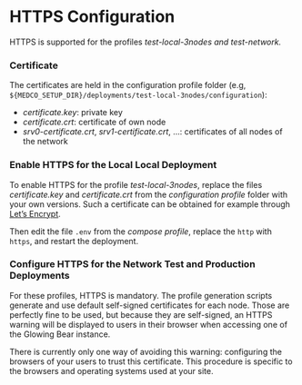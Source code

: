 # HTTPS Configuration

HTTPS is supported for the profiles _test-local-3nodes and test-network._

### Certificate

The certificates are held in the configuration profile folder \(e.g, `${MEDCO_SETUP_DIR}/deployments/test-local-3nodes/configuration`\):

* _certificate.key_: private key
* _certificate.crt_: certificate of own node
* _srv0-certificate.crt_, _srv1-certificate.crt_, …: certificates of all nodes of the network

### Enable HTTPS for the Local Local Deployment

To enable HTTPS for the profile _test-local-3nodes_, replace the files _certificate.key_ and _certificate.crt_ from the _configuration profile_ folder with your own versions. Such a certificate can be obtained for example through [Let’s Encrypt](https://letsencrypt.org/).

Then edit the file `.env` from the _compose profile_, replace the `http` with `https`, and restart the deployment.

### Configure HTTPS for the Network Test and Production Deployments

For these profiles, HTTPS is mandatory. The profile generation scripts generate and use default self-signed certificates for each node. Those are perfectly fine to be used, but because they are self-signed, an HTTPS warning will be displayed to users in their browser when accessing one of the Glowing Bear instance.

There is currently only one way of avoiding this warning: configuring the browsers of your users to trust this certificate. This procedure is specific to the browsers and operating systems used at your site.

